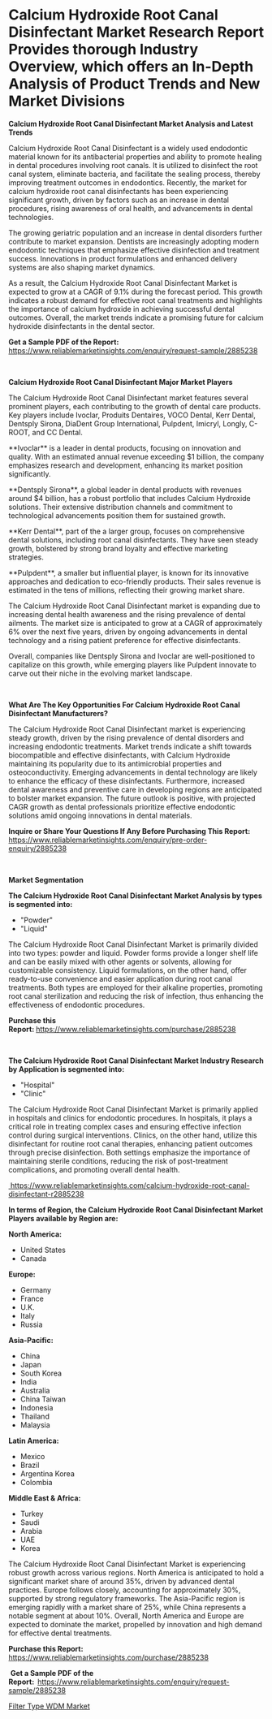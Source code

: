 <p><h1>Calcium Hydroxide Root Canal Disinfectant Market Research Report Provides thorough Industry Overview, which offers an In-Depth Analysis of Product Trends and New Market Divisions</h1></p><p><strong>Calcium Hydroxide Root Canal Disinfectant Market Analysis and Latest Trends</strong></p>
<p><p>Calcium Hydroxide Root Canal Disinfectant is a widely used endodontic material known for its antibacterial properties and ability to promote healing in dental procedures involving root canals. It is utilized to disinfect the root canal system, eliminate bacteria, and facilitate the sealing process, thereby improving treatment outcomes in endodontics. Recently, the market for calcium hydroxide root canal disinfectants has been experiencing significant growth, driven by factors such as an increase in dental procedures, rising awareness of oral health, and advancements in dental technologies.</p><p>The growing geriatric population and an increase in dental disorders further contribute to market expansion. Dentists are increasingly adopting modern endodontic techniques that emphasize effective disinfection and treatment success. Innovations in product formulations and enhanced delivery systems are also shaping market dynamics. </p><p>As a result, the Calcium Hydroxide Root Canal Disinfectant Market is expected to grow at a CAGR of 9.1% during the forecast period. This growth indicates a robust demand for effective root canal treatments and highlights the importance of calcium hydroxide in achieving successful dental outcomes. Overall, the market trends indicate a promising future for calcium hydroxide disinfectants in the dental sector.</p></p>
<p><strong>Get a Sample PDF of the Report:&nbsp;</strong> <a href="https://www.reliablemarketinsights.com/enquiry/request-sample/2885238?utm_campaign=2564&utm_medium=2&utm_source=Github&utm_content=ia&utm_term=13032025&utm_id=calcium-hydroxide-root-canal-disinfectant">https://www.reliablemarketinsights.com/enquiry/request-sample/2885238</a></p>
<p>&nbsp;</p>
<p><strong>Calcium Hydroxide Root Canal Disinfectant Major Market Players</strong></p>
<p><p>The Calcium Hydroxide Root Canal Disinfectant market features several prominent players, each contributing to the growth of dental care products. Key players include Ivoclar, Produits Dentaires, VOCO Dental, Kerr Dental, Dentsply Sirona, DiaDent Group International, Pulpdent, Imicryl, Longly, C-ROOT, and CC Dental.</p><p>**Ivoclar** is a leader in dental products, focusing on innovation and quality. With an estimated annual revenue exceeding $1 billion, the company emphasizes research and development, enhancing its market position significantly.</p><p>**Dentsply Sirona**, a global leader in dental products with revenues around $4 billion, has a robust portfolio that includes Calcium Hydroxide solutions. Their extensive distribution channels and commitment to technological advancements position them for sustained growth.</p><p>**Kerr Dental**, part of the a larger group, focuses on comprehensive dental solutions, including root canal disinfectants. They have seen steady growth, bolstered by strong brand loyalty and effective marketing strategies.</p><p>**Pulpdent**, a smaller but influential player, is known for its innovative approaches and dedication to eco-friendly products. Their sales revenue is estimated in the tens of millions, reflecting their growing market share.</p><p>The Calcium Hydroxide Root Canal Disinfectant market is expanding due to increasing dental health awareness and the rising prevalence of dental ailments. The market size is anticipated to grow at a CAGR of approximately 6% over the next five years, driven by ongoing advancements in dental technology and a rising patient preference for effective disinfectants.</p><p>Overall, companies like Dentsply Sirona and Ivoclar are well-positioned to capitalize on this growth, while emerging players like Pulpdent innovate to carve out their niche in the evolving market landscape.</p></p>
<p>&nbsp;</p>
<p><strong>What Are The Key Opportunities For Calcium Hydroxide Root Canal Disinfectant Manufacturers?</strong></p>
<p><p>The Calcium Hydroxide Root Canal Disinfectant market is experiencing steady growth, driven by the rising prevalence of dental disorders and increasing endodontic treatments. Market trends indicate a shift towards biocompatible and effective disinfectants, with Calcium Hydroxide maintaining its popularity due to its antimicrobial properties and osteoconductivity. Emerging advancements in dental technology are likely to enhance the efficacy of these disinfectants. Furthermore, increased dental awareness and preventive care in developing regions are anticipated to bolster market expansion. The future outlook is positive, with projected CAGR growth as dental professionals prioritize effective endodontic solutions amid ongoing innovations in dental materials.</p></p>
<p><strong>Inquire or Share Your Questions If Any Before Purchasing This Report:</strong> <a href="https://www.reliablemarketinsights.com/enquiry/pre-order-enquiry/2885238?utm_campaign=2564&utm_medium=2&utm_source=Github&utm_content=ia&utm_term=13032025&utm_id=calcium-hydroxide-root-canal-disinfectant">https://www.reliablemarketinsights.com/enquiry/pre-order-enquiry/2885238</a></p>
<p>&nbsp;</p>
<p><strong>Market Segmentation</strong></p>
<p><strong>The Calcium Hydroxide Root Canal Disinfectant Market Analysis by types is segmented into:</strong></p>
<p><ul><li>"Powder"</li><li>"Liquid"</li></ul></p>
<p><p>The Calcium Hydroxide Root Canal Disinfectant Market is primarily divided into two types: powder and liquid. Powder forms provide a longer shelf life and can be easily mixed with other agents or solvents, allowing for customizable consistency. Liquid formulations, on the other hand, offer ready-to-use convenience and easier application during root canal treatments. Both types are employed for their alkaline properties, promoting root canal sterilization and reducing the risk of infection, thus enhancing the effectiveness of endodontic procedures.</p></p>
<p><strong>Purchase this Report:&nbsp;</strong><a href="https://www.reliablemarketinsights.com/purchase/2885238?utm_campaign=2564&utm_medium=2&utm_source=Github&utm_content=ia&utm_term=13032025&utm_id=calcium-hydroxide-root-canal-disinfectant">https://www.reliablemarketinsights.com/purchase/2885238</a></p>
<p>&nbsp;</p>
<p><strong>The Calcium Hydroxide Root Canal Disinfectant Market Industry Research by Application is segmented into:</strong></p>
<p><ul><li>"Hospital"</li><li>"Clinic"</li></ul></p>
<p><p>The Calcium Hydroxide Root Canal Disinfectant Market is primarily applied in hospitals and clinics for endodontic procedures. In hospitals, it plays a critical role in treating complex cases and ensuring effective infection control during surgical interventions. Clinics, on the other hand, utilize this disinfectant for routine root canal therapies, enhancing patient outcomes through precise disinfection. Both settings emphasize the importance of maintaining sterile conditions, reducing the risk of post-treatment complications, and promoting overall dental health.</p></p>
<p><a href="https://www.reliablemarketinsights.com/calcium-hydroxide-root-canal-disinfectant-r2885238?utm_campaign=2564&utm_medium=2&utm_source=Github&utm_content=ia&utm_term=13032025&utm_id=calcium-hydroxide-root-canal-disinfectant">&nbsp;https://www.reliablemarketinsights.com/calcium-hydroxide-root-canal-disinfectant-r2885238</a></p>
<p><strong>In terms of Region, the Calcium Hydroxide Root Canal Disinfectant Market Players available by Region are:</strong></p>
<p>
    <p> <strong> North America: </strong>
        <ul>
            <li>United States</li>
            <li>Canada</li>
        </ul>
        </p> 
    <p> <strong> Europe: </strong>
        <ul>
            <li>Germany</li>
            <li>France</li>
            <li>U.K.</li>
            <li>Italy</li>
            <li>Russia</li>
        </ul>
        </p> 
    <p> <strong> Asia-Pacific: </strong>
        <ul>
            <li>China</li>
            <li>Japan</li>
            <li>South Korea</li>
            <li>India</li>
            <li>Australia</li>
            <li>China Taiwan</li>
            <li>Indonesia</li>
            <li>Thailand</li>
            <li>Malaysia</li>
        </ul>
        </p> 
    <p> <strong> Latin America: </strong>
        <ul>
            <li>Mexico</li>
            <li>Brazil</li>
            <li>Argentina Korea</li>
            <li>Colombia</li>
        </ul>
        </p> 
    <p> <strong> Middle East & Africa: </strong>
        <ul>
            <li>Turkey</li>
            <li>Saudi</li>
            <li>Arabia</li>
            <li>UAE</li>
            <li>Korea</li>
        </ul>
    </p>
    </p>
<p><p>The Calcium Hydroxide Root Canal Disinfectant Market is experiencing robust growth across various regions. North America is anticipated to hold a significant market share of around 35%, driven by advanced dental practices. Europe follows closely, accounting for approximately 30%, supported by strong regulatory frameworks. The Asia-Pacific region is emerging rapidly with a market share of 25%, while China represents a notable segment at about 10%. Overall, North America and Europe are expected to dominate the market, propelled by innovation and high demand for effective dental treatments.</p></p>
<p><strong>Purchase this Report: </strong><a href="https://www.reliablemarketinsights.com/purchase/2885238?utm_campaign=2564&utm_medium=2&utm_source=Github&utm_content=ia&utm_term=13032025&utm_id=calcium-hydroxide-root-canal-disinfectant">https://www.reliablemarketinsights.com/purchase/2885238</a></p>
<p>&nbsp;<strong>Get a Sample PDF of the Report:&nbsp;&nbsp;</strong><a href="https://www.reliablemarketinsights.com/enquiry/request-sample/2885238?utm_campaign=2564&utm_medium=2&utm_source=Github&utm_content=ia&utm_term=13032025&utm_id=calcium-hydroxide-root-canal-disinfectant">https://www.reliablemarketinsights.com/enquiry/request-sample/2885238</a></p>
<p><strong></strong></p>
<p><p><a href="https://github.com/suleimannichelle7/Market-Research-Report-List-1/blob/main/filter-type-wdm-market.md?utm_campaign=2564&utm_medium=2&utm_source=Github&utm_content=ia&utm_term=13032025&utm_id=calcium-hydroxide-root-canal-disinfectant">Filter Type WDM Market</a></p></p>